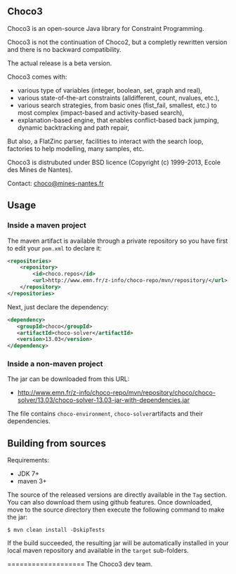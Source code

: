## Choco3 ##

Choco3 is an open-source Java library for Constraint Programming.

Choco3 is not the continuation of Choco2, but a completly rewritten version and there is no backward compatibility.

The actual release is a beta version.

Choco3 comes with:
- various type of variables (integer, boolean, set, graph and real),
- various state-of-the-art constraints (alldifferent, count, nvalues, etc.),
- various search strategies, from basic ones (fist_fail, smallest, etc.) to most complex (impact-based and activity-based search),
- explanation-based engine, that enables conflict-based back jumping, dynamic backtracking and path repair,

But also, a FlatZinc parser, facilities to interact with the search loop, factories to help modelling, many samples, etc.

Choco3 is distrubuted under BSD licence (Copyright (c) 1999-2013, Ecole des Mines de Nantes).

Contact: choco@mines-nantes.fr

## Usage ##
### Inside a maven project ###

The maven artifact is available through a private repository
so you have first to edit your `pom.xml` to declare it:

```xml
<repositories>
    <repository>
        <id>choco.repos</id>
        <url>http://www.emn.fr/z-info/choco-repo/mvn/repository/</url>
    </repository>
</repositories>
```

Next, just declare the dependency:

```xml
<dependency>
   <groupId>choco</groupId>
   <artifactId>choco-solver</artifactId>
   <version>13.03</version>
</dependency>
```

### Inside a non-maven project ###

The jar can be downloaded from this URL:

* http://www.emn.fr/z-info/choco-repo/mvn/repository/choco/choco-solver/13.03/choco-solver-13.03-jar-with-dependencies.jar

The file contains `choco-environment`, `choco-solver`artifacts and their dependencies.

## Building from sources ##

Requirements:
* JDK 7+
* maven 3+

The source of the released versions are directly available in the `Tag` section.
You can also download them using github features.
Once downloaded, move to the source directory then execute the following command
to make the jar:

    $ mvn clean install -DskipTests

If the build succeeded, the resulting jar will be automatically
installed in your local maven repository and available in the `target` sub-folders.

===================
The Choco3 dev team.
